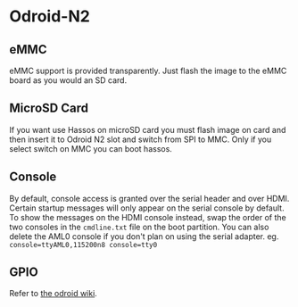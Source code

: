 # Odroid-N2

## eMMC

eMMC support is provided transparently. Just flash the image to the eMMC board as you would an SD card.

## MicroSD Card

If you want use Hassos on microSD card you must flash image on card and then insert it to Odroid N2 slot and switch from SPI to MMC. Only if you select switch on MMC you can boot hassos.

## Console

By default, console access is granted over the serial header and over HDMI. Certain startup messages will only appear on the serial console by default. To show the messages on the HDMI console instead, swap the order of the two consoles in the `cmdline.txt` file on the boot partition. You can also delete the AML0 console if you don't plan on using the serial adapter.
eg. `console=ttyAML0,115200n8 console=tty0`

## GPIO

Refer to [the odroid wiki](https://wiki.odroid.com/odroid-n2/hardware/expansion_connectors).
